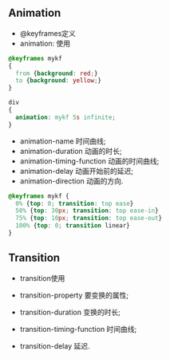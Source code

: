 ## Animation

- @keyframes定义
- animation: 使用

```css
@keyframes mykf
{
  from {background: red;}
  to {background: yellow;}
}

div
{
  animation: mykf 5s infinite;
}
```

- animation-name 时间曲线;
- animation-duration 动画的时长;
- animation-timing-function 动画的时间曲线;
- animation-delay 动画开始前的延迟;
- animation-direction 动画的方向.

```css
@keyframes mykf {
  0% {top: 0; transition: top ease}
  50% {top: 30px; transition: top ease-in}
  75% {top: 10px; transition: top ease-out}
  100% {top: 0; transition linear}
}
```

## Transition
- transition使用

- transition-property 要变换的属性;
- transition-duration 变换的时长;
- transition-timing-function 时间曲线;
- transition-delay 延迟.